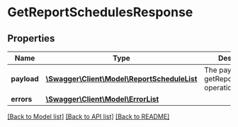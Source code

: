 # GetReportSchedulesResponse

## Properties
Name | Type | Description | Notes
------------ | ------------- | ------------- | -------------
**payload** | [**\Swagger\Client\Model\ReportScheduleList**](ReportScheduleList.md) | The payload for the getReportSchedules operation. | [optional] 
**errors** | [**\Swagger\Client\Model\ErrorList**](ErrorList.md) |  | [optional] 

[[Back to Model list]](../README.md#documentation-for-models) [[Back to API list]](../README.md#documentation-for-api-endpoints) [[Back to README]](../README.md)



